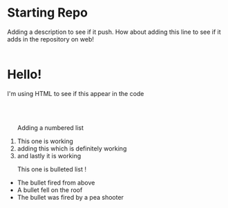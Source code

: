# Starting Repo
Adding a description to see if it push.
How about adding this line to see if it adds in the repository on web!
<br>
</br>
<h1> Hello! </h1>
<p> I'm using HTML to see if this appear in the code </p>

<br>
</br>
<ol>
<p> Adding a numbered list </p>
<li> This one is working </li>
<li> adding this which is definitely working </li>
<li> and lastly it is working </li>
</ol>

<ul>
<p> This one is bulleted list ! </p>
<li> The bullet fired from above </li>
<li> A bullet fell on the roof </li>
<li> The bullet was fired by a pea shooter </li>
</ul>